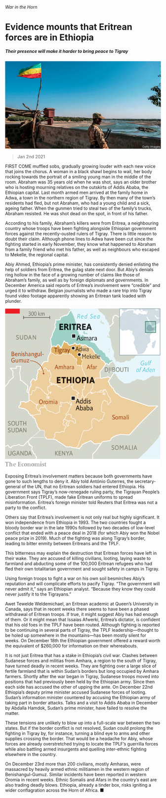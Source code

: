 ###### War in the Horn

# Evidence mounts that Eritrean forces are in Ethiopia 

##### Their presence will make it harder to bring peace to Tigray 

![image](images/20210102_MAP001_0.jpg) 

> Jan 2nd 2021 


FIRST COME muffled sobs, gradually growing louder with each new voice that joins the chorus. A woman in a black shawl begins to wail, her body rocking towards the portrait of a smiling young man in the middle of the room. Abraham was 35 years old when he was shot, says an older brother who is hosting mourning relatives on the outskirts of Addis Ababa, the Ethiopian capital. Last month armed men arrived at the family home in Adwa, a town in the northern region of Tigray. By then many of the town’s residents had fled, but not Abraham, who had a young child and a sick, ageing father. When the gunmen tried to steal two of the family’s trucks, Abraham resisted. He was shot dead on the spot, in front of his father.


According to his family, Abraham’s killers were from Eritrea, a neighbouring country whose troops have been fighting alongside Ethiopian government forces against the recently-ousted rulers of Tigray. There is little reason to doubt their claim. Although phone lines to Adwa have been cut since the fighting started in early November, they know what happened to Abraham from a family friend who met his father, as well as neighbours who escaped to Mekelle, the regional capital.



Abiy Ahmed, Ethiopia’s prime minister, has consistently denied enlisting the help of soldiers from Eritrea, the gulag state next door. But Abiy’s denials ring hollow in the face of a growing number of claims like those of Abraham’s family, as well as by foreign diplomats and governments. In December America said reports of Eritrea’s involvement were “credible” and urged it to withdraw. Belgian journalists who made a rare trip into Tigray found video footage apparently showing an Eritrean tank loaded with plunder.

![image](images/20210102_MAM959.png) 



Exposing Eritrea’s involvement matters because both governments have gone to such lengths to deny it. Abiy told António Guterres, the secretary-general of the UN, that no Eritrean soldiers had entered Ethiopia. His government says Tigray’s now-renegade ruling party, the Tigrayan People’s Liberation Front (TPLF), made fake Eritrean uniforms to spread misinformation. Eritrea’s foreign minister told Reuters that Eritrea was not a party to the conflict.


Others say that Eritrea’s involvement is not only real but highly significant. It won independence from Ethiopia in 1993. The two countries fought a bloody border war in the late 1990s followed by two decades of low-level conflict that ended with a peace deal in 2018 (for which Abiy won the Nobel peace prize in 2019). Much of the fighting was along Tigray’s border, leading to bitter enmity between Eritreans and the TPLF.


This bitterness may explain the destruction that Eritrean forces have left in their wake. They are accused of killing civilians, looting, laying waste to farmland and abducting some of the 100,000 Eritrean refugees who had fled their own totalitarian government and sought safety in camps in Tigray.


Using foreign troops to fight a war on his own soil besmirches Abiy’s reputation and will complicate efforts to pacify Tigray. “The government will never admit it,” says an Ethiopian analyst. “Because they know they could never justify it to the Tigrayans.”


Awet Tewelde Weldemichael, an Eritrean academic at Queen’s University in Canada, says that in recent weeks there seems to have been a phased withdrawal of Eritrean troops. If true, it might suggest Abiy has had enough of them. Or it might mean that Issaias Afwerki, Eritrea’s dictator, is confident that his old foes in the TPLF have been routed. Although fighting is reported to be continuing in several parts of Tigray, the TPLF leadership—thought to be holed up somewhere in the mountains—has been mostly silent for weeks. On December 18th the Ethiopian government offered a reward worth the equivalent of $260,000 for information on their whereabouts.


It is not just Eritrea that has a stake in Ethiopia’s civil war. Clashes between Sudanese forces and militias from Amhara, a region to the south of Tigray, have turned deadly in recent weeks. They are fighting over a large slice of fertile farmland that is within Sudan’s borders but long occupied by Amhara farmers. Shortly after the war began in Tigray, Sudanese troops moved into positions that had previously been held by the Ethiopian army. Since then each side has accused the other of upping the ante. On December 22nd Ethiopia’s deputy prime minister accused Sudanese forces of looting. Sudan’s information minister countered by accusing the Ethiopian army of taking part in border attacks. Talks and a visit to Addis Ababa in December by Abdalla Hamdok, Sudan’s prime minister, have failed to resolve the matter.


These tensions are unlikely to blow up into a full-scale war between the two states. But if the border conflict is not resolved, Sudan could prolong the fighting in Tigray by, for instance, turning a blind eye to arms and other supplies crossing the border. That would be a headache for Abiy, whose forces are already overstretched trying to locate the TPLF’s guerrilla forces while also battling armed insurgents and quelling inter-ethnic fighting elsewhere in the country.


On December 23rd more than 200 civilians, mostly Amharas, were massacred by heavily armed ethnic militiamen in the western region of Benishangul-Gumuz. Similar incidents have been reported in western Oromia in recent weeks. Ethnic Somalis and Afars in the country’s east are also trading deadly blows. Ethiopia, already a tinder box, risks igniting a wider conflagration across the Horn of Africa. ■

